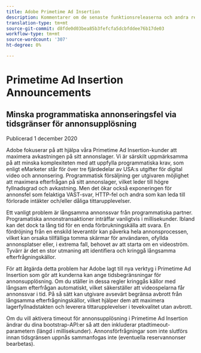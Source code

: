 ```yaml
---
title: Adobe Primetime Ad Insertion
description: Kommentarer om de senaste funktionsreleaserna och andra relaterade nyheter om Primetime Ad Insertion
translation-type: tm+mt
source-git-commit: d8fde0d03bea85b3fefcfa5dcbfddee76b17de03
workflow-type: tm+mt
source-wordcount: '307'
ht-degree: 0%

---
```



# Primetime Ad Insertion Announcements

## Minska programmatiska annonseringsfel via tidsgränser för annonsupplösning

Publicerad 1 december 2020

Adobe fokuserar på att hjälpa våra Primetime Ad Insertion-kunder att maximera avkastningen på sitt annonslager. Vi är särskilt uppmärksamma på att minska komplexiteten med att uppfylla programmatiska krav, som enligt eMarketer står för över tre fjärdedelar av USA:s utgifter för digital video och annonsering. Programmatisk försäljning ger utgivaren möjlighet att maximera efterfrågan på sitt annonslager, vilket leder till högre fyllnadsgrad och avkastning. Men det ökar också exponeringen för annonsfel som felaktiga VAST-svar, HTTP-fel och andra som kan leda till förlorade intäkter och/eller dåliga tittarupplevelser.

Ett vanligt problem är långsamma annonssvar från programmatiska partner. Programatiska annonstransaktioner inträffar vanligtvis i millisekunder. Ibland kan det dock ta lång tid för en enda förbrukningskälla att svara. En fördröjning från en enskild leverantör kan påverka hela annonsprocessen, vilket kan orsaka tillfälliga tomma skärmar för användaren, ofyllda annonsplatser eller, i extrema fall, behovet av att starta om en videoström. Tyvärr är det en stor utmaning att identifiera och kringgå långsamma efterfrågningskällor.

För att åtgärda detta problem har Adobe lagt till nya verktyg i Primetime Ad Insertion som gör att kunderna kan ange tidsbegränsningar för annonsupplösning. Om du ställer in dessa regler kringgås källor med långsam efterfrågan automatiskt, vilket säkerställer att videospelarna får annonssvar i tid. På så sätt kan utgivare avsevärt begränsa avbrott från långsamma efterfrågningskällor, vilket hjälper dem att maximera lagerfyllnadstakten och leverera tittarupplevelser i tevekvalitet utan avbrott.

Om du vill aktivera timeout för annonsupplösning i Primetime Ad Insertion ändrar du dina bootstrap-API:er så att den inkluderar ptadtimeout-parametern (längd i millisekunder).  Annonsförfrågningar som inte slutförs innan tidsgränsen uppnås sammanfogas inte (eventuella reservannonser bearbetas).